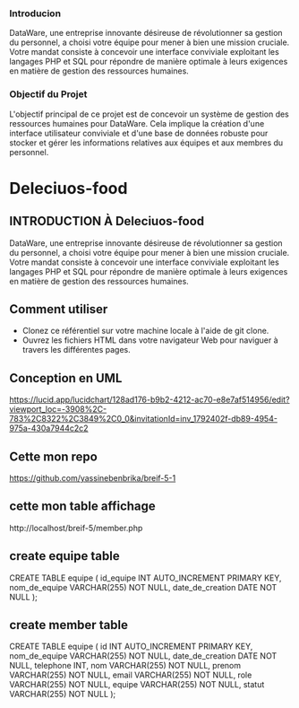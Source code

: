 ### Introducion
DataWare, une entreprise innovante désireuse de révolutionner sa gestion du personnel, a choisi votre équipe pour mener à bien une mission cruciale. Votre mandat consiste à concevoir une interface conviviale exploitant les langages PHP et SQL pour répondre de manière optimale à leurs exigences en matière de gestion des ressources humaines.
### Objectif du Projet
L'objectif principal de ce projet est de concevoir un système de gestion des ressources humaines pour DataWare. Cela implique la création d'une interface utilisateur conviviale et d'une base de données robuste pour stocker et gérer les informations relatives aux équipes et aux membres du personnel.

# Deleciuos-food

## INTRODUCTION À Deleciuos-food
DataWare, une entreprise innovante désireuse de révolutionner sa gestion du personnel, a choisi votre équipe pour mener à bien une mission cruciale. Votre mandat consiste à concevoir une interface conviviale exploitant les langages PHP et SQL pour répondre de manière optimale à leurs exigences en matière de gestion des ressources humaines.

## Comment utiliser
* Clonez ce référentiel sur votre machine locale à l'aide de git clone.
* Ouvrez les fichiers HTML dans votre navigateur Web pour naviguer à travers les différentes pages.
## Conception en UML
https://lucid.app/lucidchart/128ad176-b9b2-4212-ac70-e8e7af514956/edit?viewport_loc=-3908%2C-783%2C8322%2C3849%2C0_0&invitationId=inv_1792402f-db89-4954-975a-430a7944c2c2
## Cette mon repo
https://github.com/yassinebenbrika/breif-5-1
## cette mon table affichage
http://localhost/breif-5/member.php
## create equipe table
CREATE TABLE equipe (
    id_equipe INT AUTO_INCREMENT PRIMARY KEY,
    nom_de_equipe VARCHAR(255) NOT NULL,
    date_de_creation DATE NOT NULL
);
## create member table
CREATE TABLE equipe (
    id INT AUTO_INCREMENT PRIMARY KEY,
    nom_de_equipe VARCHAR(255) NOT NULL,
    date_de_creation DATE NOT NULL,
    telephone INT,
    nom VARCHAR(255) NOT NULL,
    prenom VARCHAR(255) NOT NULL,
    email VARCHAR(255) NOT NULL,
    role VARCHAR(255) NOT NULL,
    equipe VARCHAR(255) NOT NULL,
    statut VARCHAR(255) NOT NULL
);
